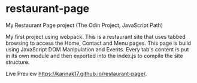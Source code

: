 # restaurant-page

My Restaurant Page project (The Odin Project, JavaScript Path)

My first project using webpack. This is a restaurant site that uses tabbed browsing to access the Home, Contact and Menu pages. This page is build using JavaScript DOM Manipulation and Events. Every tab's content is put in its own module and then exported into the index.js to compile the site structure.

Live Preview https://karinak17.github.io/restaurant-page/.
